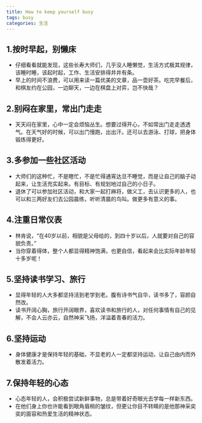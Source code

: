```yaml
---
title: How to keep yourself busy
tags: busy
categories: 生活
---
```


## 1.按时早起，别懒床
- 仔细看看就能发现，这些长寿大师们，几乎没人睡懒觉，生活方式极其规律，该睡时睡，该起时起，工作、生活安排得井井有条。
- 早上的时间不浪费，可以用来读一篇优美的文章，品一壶好茶。吃完早餐后，和棋友约在公园，一边聊天，一边在棋盘上对弈，岂不快哉？

## 2.别闷在家里，常出门走走
- 天天闷在家里，心中一定会烦恼丛生。想要过得开心，不如常出门走走透透气。在天气好的时候，可以出门慢跑，出出汗。还可以去游泳、打球，把身体锻炼得更好。

## 3.多参加一些社区活动
- 大师们的这种忙，不是瞎忙，不是忙得通宵达旦不睡觉，而是让自己的脑子动起来，让生活充实起来。有目标、有规划地过自己的小日子。
- 退休了可以参加社区活动，和大家一起打麻将，做义工，去认识更多的人，也可以和三两好友们去公园晨练，听听清晨的鸟叫。做更多有意义的事。

## 4.注重日常仪表
- 林肯说，“在40岁以前，相貌是父母给的，到四十岁以后，人就要对自己的容貌负责。”
- 当你穿着得体，整个人都显得精神饱满，也更自信，看起来会比实际年龄年轻十多岁呢！

## 5.坚持读书学习、旅行
- 显得年轻的人大多都坚持活到老学到老。腹有诗书气自华，读书多了，容颜自然改。
- 读书开阔心胸，旅行开阔眼界，喜欢读书和旅行的人，对任何事情有自己的见解，不会人云亦云，自然神采飞扬，洋溢着青春的活力。

## 6.坚持运动
- 身体健康才是保持年轻的基础，不显老的人一定都坚持运动，让自己由内而外散发着活力。

## 7.保持年轻的心态
- 心态年轻的人，会积极尝试新鲜事物，总是带着好奇眼光去学每一样新东西。
- 在他们身上你也许能看到眼角眉梢的皱纹，但更让你目不转睛的是他那神采奕奕的面容和热爱生活的精神状态。
